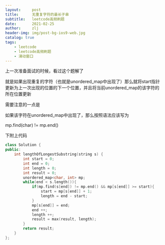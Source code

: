```yaml
---
layout:     post
title:      无重复字符的最长子串
subtitle:   leetcode高频刷题
date:       2021-02-25
author:     zlj
header-img: img/post-bg-ios9-web.jpg
catalog: true
tags:
    - leetcode
    - leetcode高频刷题
    - 滑动窗口
---
```


上一次准备面试的时候，看过这个题解了

就是如果出现重复的字符（也就是unordered_map中出现了）那么就将start指针更新为上一次出现的位置的下一个位置，并且将当前unordered_map的该字符的所在位置更新

需要注意的一点是

如果该字符在unordered_map中出现了，那么按照语法应该写为

mp.find(char) != mp.end()

下附上代码

```c++
class Solution {
public:
    int lengthOfLongestSubstring(string s) {
        int start = 0;
        int end = 0;
        int length = 0;
        int result = 0;
        unordered_map<char, int> mp;
        while(end < s.length()){
            if(mp.find(s[end]) != mp.end() && mp[s[end]] >= start){
                start = mp[s[end]] + 1;
                length = end - start;
            }
            mp[s[end]] = end;
            end ++;
            length ++;
            result = max(result, length);
        }
        return result;
    }
};
```

